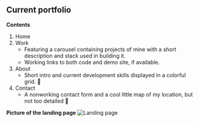 ## Current portfolio

**Contents**
1. Home
2. Work
   - Featuring a carousel containing projects of mine with a short description and stack used in building it.
   - Working links to both code and demo site, if available.
4. About
   - Short intro and current development skills displayed in a colorful grid. :tada:
6. Contact
   - A nonworking contact form and a cool little map of my location, but not too detailed :shushing_face:

**Picture of the landing page**
![Landing page](https://i.imgur.com/TU2yJA8.png)
